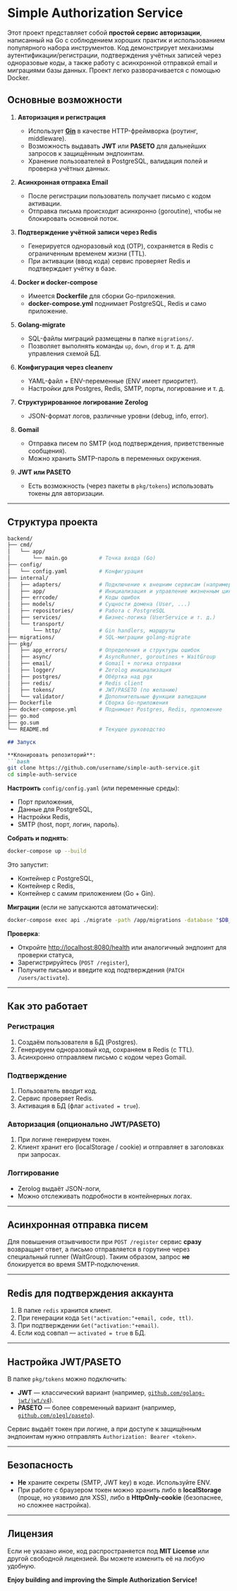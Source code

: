 # Simple Authorization Service

Этот проект представляет собой **простой сервис авторизации**, написанный на Go с соблюдением хороших практик и использованием популярного набора инструментов. Код демонстрирует механизмы аутентификации/регистрации, подтверждения учётных записей через одноразовые коды, а также работу с асинхронной отправкой email и миграциями базы данных. Проект легко разворачивается с помощью Docker.

## Основные возможности

1. **Авторизация и регистрация**  
   - Использует **[Gin](https://gin-gonic.com/)** в качестве HTTP-фреймворка (роутинг, middleware).
   - Возможность выдавать **JWT** или **PASETO** для дальнейших запросов к защищённым эндпоинтам.
   - Хранение пользователей в PostgreSQL, валидация полей и проверка учётных данных.

2. **Асинхронная отправка Email**  
   - После регистрации пользователь получает письмо с кодом активации.
   - Отправка письма происходит асинхронно (goroutine), чтобы не блокировать основной поток.

3. **Подтверждение учётной записи через Redis**  
   - Генерируется одноразовый код (OTP), сохраняется в Redis с ограниченным временем жизни (TTL).
   - При активации (ввод кода) сервис проверяет Redis и подтверждает учётку в базе.

4. **Docker и docker-compose**  
   - Имеется **Dockerfile** для сборки Go-приложения.
   - **docker-compose.yml** поднимает PostgreSQL, Redis и само приложение.

5. **Golang-migrate**  
   - SQL-файлы миграций размещены в папке `migrations/`.
   - Позволяет выполнять команды `up`, `down`, `drop` и т. д. для управления схемой БД.

6. **Конфигурация через cleanenv**  
   - YAML-файл + ENV-переменные (ENV имеет приоритет).
   - Настройки для Postgres, Redis, SMTP, порты, логирование и т. д.

7. **Структурированное логирование Zerolog**  
   - JSON-формат логов, различные уровни (debug, info, error).

8. **Gomail**  
   - Отправка писем по SMTP (код подтверждения, приветственные сообщения).
   - Можно хранить SMTP-пароль в переменных окружения.

9. **JWT или PASETO**  
   - Есть возможность (через пакеты в `pkg/tokens`) использовать токены для авторизации.

---

## Структура проекта

```bash
backend/
├── cmd/
│   └── app/
│       └── main.go          # Точка входа (Go)
├── config/
│   └── config.yaml          # Конфигурация
├── internal/
│   ├── adapters/            # Подключение к внешним сервисам (например, EmailAdapter)
│   ├── app/                 # Инициализация и управление жизненным циклом приложения
│   ├── errcode/             # Коды ошибок
│   ├── models/              # Сущности домена (User, ...)
│   ├── repositories/        # Работа с PostgreSQL
│   ├── services/            # Бизнес-логика (UserService и т. д.)
│   └── transport/
│       └── http/            # Gin handlers, маршруты
├── migrations/              # SQL-миграции golang-migrate
├── pkg/
│   ├── app_errors/          # Определения и структуры ошибок
│   ├── async/               # AsyncRunner, goroutines + WaitGroup
│   ├── email/               # Gomail + логика отправки
│   ├── logger/              # Zerolog инициализация
│   ├── postgres/            # Обёртка над pgx
│   ├── redis/               # Redis client
│   ├── tokens/              # JWT/PASETO (по желанию)
│   └── validator/           # Дополнительные функции валидации
├── Dockerfile               # Сборка Go-приложения
├── docker-compose.yml       # Поднимает Postgres, Redis, приложение
├── go.mod
├── go.sum
└── README.md                # Текущее руководство
```
```markdown
## Запуск

**Клонировать репозиторий**:
```bash
git clone https://github.com/username/simple-auth-service.git
cd simple-auth-service
```

**Настроить** `config/config.yaml` (или переменные среды):

- Порт приложения,
- Данные для PostgreSQL,
- Настройки Redis,
- SMTP (host, порт, логин, пароль).

**Собрать и поднять**:
```bash
docker-compose up --build
```
Это запустит:
- Контейнер с PostgreSQL,
- Контейнер с Redis,
- Контейнер с самим приложением (Go + Gin).

**Миграции** (если не запускаются автоматически):
```bash
docker-compose exec api ./migrate -path /app/migrations -database "$DB_SOURCE" up
```

**Проверка**:
- Откройте [http://localhost:8080/health](http://localhost:8080/health) или аналогичный эндпоинт для проверки статуса,
- Зарегистрируйтесь (`POST /register`),
- Получите письмо и введите код подтверждения (`PATCH /users/activate`).

---

## Как это работает

### Регистрация
1. Создаём пользователя в БД (Postgres).
2. Генерируем одноразовый код, сохраняем в Redis (с TTL).
3. Асинхронно отправляем письмо с кодом через Gomail.

### Подтверждение
1. Пользователь вводит код.
2. Сервис проверяет Redis.
3. Активация в БД (флаг `activated = true`).

### Авторизация (опционально JWT/PASETO)
1. При логине генерируем токен.
2. Клиент хранит его (localStorage / cookie) и отправляет в заголовках при запросах.

### Логгирование
- Zerolog выдаёт JSON-логи,
- Можно отслеживать подробности в контейнерных логах.

---

## Асинхронная отправка писем

Для повышения отзывчивости при `POST /register` сервис **сразу** возвращает ответ, а письмо отправляется в горутине через специальный runner (WaitGroup). Таким образом, запрос **не** блокируется во время SMTP‐подключения.

---

## Redis для подтверждения аккаунта

1. В папке `redis` хранится клиент.
2. При генерации кода `Set("activation:"+email, code, ttl)`.
3. При подтверждении `Get("activation:"+email)`.
4. Если код совпал — `activated = true` в БД.

---

## Настройка JWT/PASETO

В папке `pkg/tokens` можно подключить:

- **JWT** — классический вариант (например, [`github.com/golang-jwt/jwt/v4`](https://github.com/golang-jwt/jwt)).
- **PASETO** — более современный вариант (например, [`github.com/o1egl/paseto`](https://github.com/o1egl/paseto)).

Сервис выдаёт токен при логине, а при доступе к защищённым эндпоинтам нужно отправлять `Authorization: Bearer <token>`.

---

## Безопасность

- **Не** храните секреты (SMTP, JWT key) в коде. Используйте ENV.
- При работе с браузером токен можно хранить либо в **localStorage** (проще, но уязвимо для XSS), либо в **HttpOnly-cookie** (безопаснее, но сложнее настройка).

---

## Лицензия

Если не указано иное, код распространяется под **MIT License** или другой свободной лицензией. Вы можете изменить её на любую удобную.

**Enjoy building and improving the Simple Authorization Service!**
